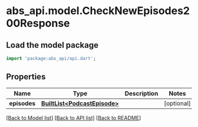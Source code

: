 # abs_api.model.CheckNewEpisodes200Response

## Load the model package
```dart
import 'package:abs_api/api.dart';
```

## Properties
Name | Type | Description | Notes
------------ | ------------- | ------------- | -------------
**episodes** | [**BuiltList&lt;PodcastEpisode&gt;**](PodcastEpisode.md) |  | [optional] 

[[Back to Model list]](../README.md#documentation-for-models) [[Back to API list]](../README.md#documentation-for-api-endpoints) [[Back to README]](../README.md)


